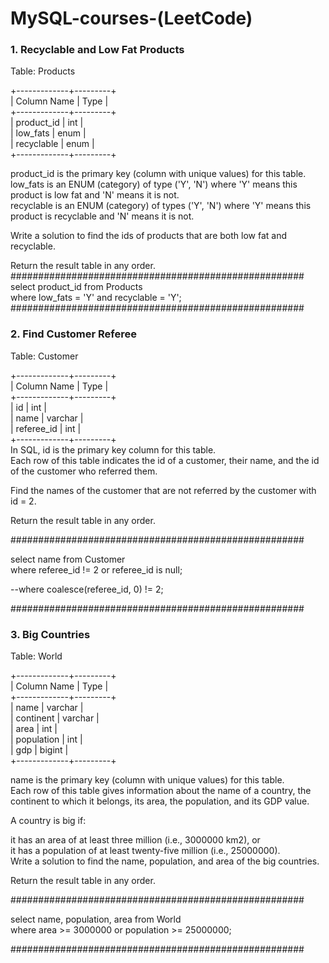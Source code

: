 # MySQL-courses-(LeetCode)

### 1. Recyclable and Low Fat Products

Table: Products

+-------------+---------+  
| Column Name | Type    |  
+-------------+---------+  
| product_id  | int     |  
| low_fats    | enum    |  
| recyclable  | enum    |  
+-------------+---------+  

product_id is the primary key (column with unique values) for this table.  
low_fats is an ENUM (category) of type ('Y', 'N') where 'Y' means this product is low fat and 'N' means it is not.  
recyclable is an ENUM (category) of types ('Y', 'N') where 'Y' means this product is recyclable and 'N' means it is not.  
 

Write a solution to find the ids of products that are both low fat and recyclable.  

Return the result table in any order.  
#####################################################  
select product_id from Products  
where low_fats = 'Y' and recyclable = 'Y';  
#####################################################  

### 2. Find Customer Referee  

Table: Customer
  
+-------------+---------+  
| Column Name | Type    |  
+-------------+---------+  
| id          | int     |  
| name        | varchar |  
| referee_id  | int     |  
+-------------+---------+  
In SQL, id is the primary key column for this table.  
Each row of this table indicates the id of a customer, their name, and the id of the customer who referred them.  
 

Find the names of the customer that are not referred by the customer with id = 2.  

Return the result table in any order.  

#####################################################  

select name from Customer  
where referee_id != 2 or referee_id is null;  

--where coalesce(referee_id, 0) != 2;

#####################################################  

### 3. Big Countries  

Table: World
  
+-------------+---------+  
| Column Name | Type    |  
+-------------+---------+  
| name        | varchar |  
| continent   | varchar |  
| area        | int     |  
| population  | int     |  
| gdp         | bigint  |  
+-------------+---------+  

name is the primary key (column with unique values) for this table.  
Each row of this table gives information about the name of a country, the continent to which it belongs, its area, the population, and its GDP value.   
   
  
A country is big if:  

it has an area of at least three million (i.e., 3000000 km2), or  
it has a population of at least twenty-five million (i.e., 25000000).  
Write a solution to find the name, population, and area of the big countries.  
  
Return the result table in any order.  

#####################################################  

select name, population, area from World  
where area >= 3000000 or population >= 25000000;  

#####################################################  


